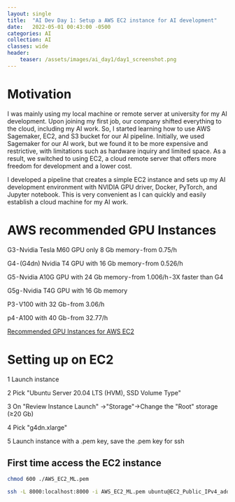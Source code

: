 ```yaml
---
layout: single
title:  "AI Dev Day 1: Setup a AWS EC2 instance for AI development"
date:   2022-05-01 00:43:00 -0500
categories: AI
collection: AI
classes: wide
header:
    teaser: /assets/images/ai_day1/day1_screenshot.png
---
```


# Motivation  
I was mainly using my local machine or remote server at university for my AI development. Upon joining my first job, our company shifted everything to the cloud, including my AI work. So, I started learning how to use AWS Sagemaker, EC2, and S3 bucket for our AI pipeline. Initially, we used Sagemaker for our AI work, but we found it to be more expensive and restrictive, with limitations such as hardware inquiry and limited space. As a result, we switched to using EC2, a cloud remote server that offers more freedom for development and a lower cost.

I developed a pipeline that creates a simple EC2 instance and sets up my AI development environment with NVIDIA GPU driver, Docker, PyTorch, and Jupyter notebook. This is very convenient as I can quickly and easily establish a cloud machine for my AI work.

# AWS recommended GPU Instances
G3 - Nvidia Tesla M60 GPU only 8 Gb memory - from 0.75/h

G4 - (G4dn) Nvidia T4 GPU with 16 Gb memory - from 0.526/h

G5 - Nvidia A10G GPU with 24 Gb memory - from 1.006/h - 3X faster than G4

G5g - Nvidia T4G GPU with 16 Gb memory

P3 - V100 with 32 Gb - from 3.06/h

p4 - A100 with 40 Gb - from 32.77/h

<a href="https://docs.aws.amazon.com/dlami/latest/devguide/gpu.html">Recommended GPU Instances for AWS EC2</a>

# Setting up on EC2
1 Launch instance

2 Pick "Ubuntu Server 20.04 LTS (HVM), SSD Volume Type"

3 On "Review Instance Launch" ->"Storage"->Change the "Root" storage (≥20 Gb)

4 Pick "g4dn.xlarge" 

5 Launch instance with a .pem key, save the .pem key for ssh

## First time access the EC2 instance

```bash
chmod 600 ./AWS_EC2_ML.pem
```
```bash
ssh -L 8000:localhost:8000 -i AWS_EC2_ML.pem ubuntu@EC2_Public_IPv4_address
```

